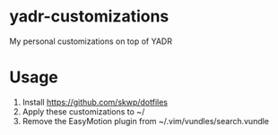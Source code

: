 # yadr-customizations
My personal customizations on top of YADR

# Usage
1. Install https://github.com/skwp/dotfiles
1. Apply these customizations to ~/
1. Remove the EasyMotion plugin from ~/.vim/vundles/search.vundle
